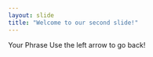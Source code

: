 ```yaml
---
layout: slide
title: "Welcome to our second slide!"
---
```

Your Phrase
Use the left arrow to go back!
